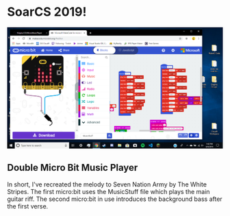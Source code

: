 # SoarCS 2019!

<!-- Note, the line below this one is what links to your screenshot, **DO NOT REMOVE** -->
![my_screenshot](./MusicMicroBit.png)

<!--
In this file, you should write a brief description of what your
project is, what you learned, and a simple screenshot of your work.

To add a screenshot, please replace `screenshot.png` with
your own screenshot.
-->

## Double Micro Bit Music Player

In short, I've recreated the melody to Seven Nation Army by The White Stripes. The first micro:bit uses the MusicStuff file which plays the main guitar riff. The second micro:bit in use introduces the background bass after the first verse.
